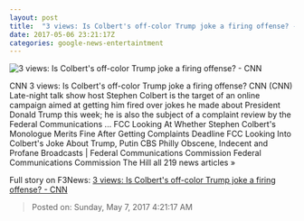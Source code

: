 ```yaml
---
layout: post
title:  "3 views: Is Colbert's off-color Trump joke a firing offense? - CNN"
date: 2017-05-06 23:21:17Z
categories: google-news-entertaintment
---
```


![3 views: Is Colbert's off-color Trump joke a firing offense? - CNN](http://i2.cdn.cnn.com/cnnnext/dam/assets/170502013027-stephen-colbert-may-1-2017-super-tease.jpg)

CNN 3 views: Is Colbert's off-color Trump joke a firing offense? CNN (CNN) Late-night talk show host Stephen Colbert is the target of an online campaign aimed at getting him fired over jokes he made about President Donald Trump this week; he is also the subject of a complaint review by the Federal Communications ... FCC Looking At Whether Stephen Colbert's Monologue Merits Fine After Getting Complaints Deadline FCC Looking Into Colbert's Joke About Trump, Putin CBS Philly Obscene, Indecent and Profane Broadcasts | Federal Communications Commission Federal Communications Commission The Hill all 219 news articles »


Full story on F3News: [3 views: Is Colbert's off-color Trump joke a firing offense? - CNN](http://www.f3nws.com/n/Hj2bUB)

> Posted on: Sunday, May 7, 2017 4:21:17 AM
